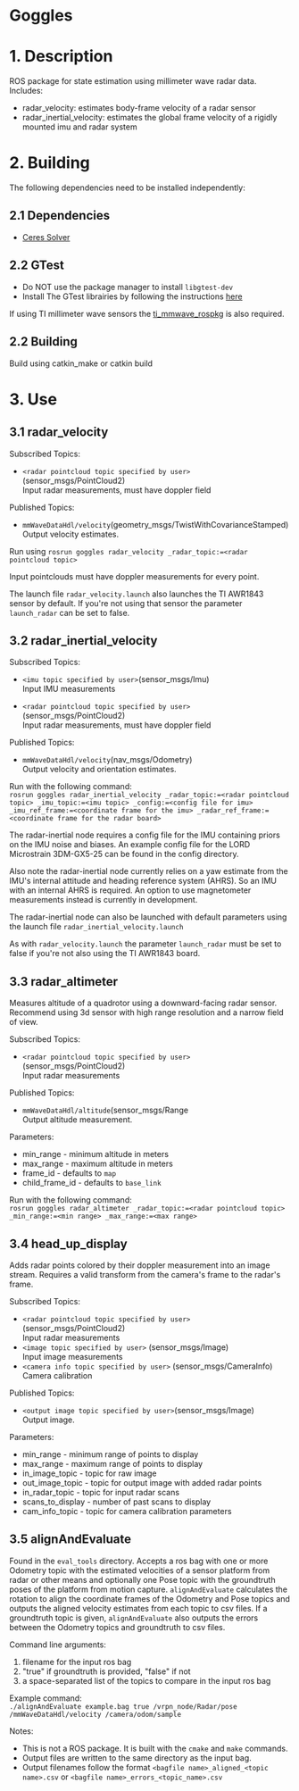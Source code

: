 Goggles
=======

# 1. Description

ROS package for state estimation using millimeter wave radar data. Includes:
 - radar\_velocity: estimates body-frame velocity of a radar sensor
 - radar\_inertial\_velocity: estimates the global frame velocity of a rigidly mounted imu and radar system

# 2. Building
The following dependencies need to be installed independently:

## 2.1 Dependencies
 - [Ceres Solver](http://ceres-solver.org/installation.html)

## 2.2 GTest
 - Do NOT use the package manager to install `libgtest-dev`
 - Install The GTest librairies by following the instructions [here](https://stackoverflow.com/questions/13513905/how-to-set-up-googletest-as-a-shared-library-on-linux)

If using TI millimeter wave sensors the [ti\_mmwave\_rospkg](https://github.com/arpg/ti_mmwave_rospkg) is also required.

## 2.2 Building

Build using catkin\_make or catkin build

# 3. Use

## 3.1 radar\_velocity

Subscribed Topics:<br/>
 - ```<radar pointcloud topic specified by user>```(sensor_msgs/PointCloud2)<br/>
  Input radar measurements, must have doppler field

Published Topics:<br/>
 - ```mmWaveDataHdl/velocity```(geometry_msgs/TwistWithCovarianceStamped)<br/>
Output velocity estimates.

Run using ```rosrun goggles radar_velocity _radar_topic:=<radar pointcloud topic>```

Input pointclouds must have doppler measurements for every point.

The launch file ```radar_velocity.launch``` also launches the TI AWR1843 sensor by default. If you're not using that sensor the parameter ```launch_radar``` can be set to false.

## 3.2 radar\_inertial\_velocity

Subscribed Topics:<br/>
 - ```<imu topic specified by user>```(sensor_msgs/Imu)<br/>
  Input IMU measurements
  
 - ```<radar pointcloud topic specified by user>```(sensor_msgs/PointCloud2)<br/>
  Input radar measurements, must have doppler field

Published Topics:<br/>
 - ```mmWaveDataHdl/velocity```(nav_msgs/Odometry)<br/>
Output velocity and orientation estimates.

Run with the following command:<br/>
```rosrun goggles radar_inertial_velocity _radar_topic:=<radar pointcloud topic> _imu_topic:=<imu topic> _config:=<config file for imu> _imu_ref_frame:=<coordinate frame for the imu> _radar_ref_frame:=<coordinate frame for the radar board>```

The radar-inertial node requires a config file for the IMU containing priors on the IMU noise and biases. An example config file for the LORD Microstrain 3DM-GX5-25 can be found in the config directory.

Also note the radar-inertial node currently relies on a yaw estimate from the IMU's internal attitude and heading reference system (AHRS). So an IMU with an internal AHRS is required. An option to use magnetometer measurements instead is currently in development.

The radar-inertial node can also be launched with default parameters using the launch file ```radar_inertial_velocity.launch```

As with ```radar_velocity.launch``` the parameter ```launch_radar``` must be set to false if you're not also using the TI AWR1843 board.

## 3.3 radar_altimeter

Measures altitude of a quadrotor using a downward-facing radar sensor. Recommend using 3d sensor with high range resolution and a narrow field of view.

Subscribed Topics:<br/>
 - ```<radar pointcloud topic specified by user>```(sensor_msgs/PointCloud2)<br/>
  Input radar measurements

Published Topics:<br/>
 - ```mmWaveDataHdl/altitude```(sensor_msgs/Range<br/>
Output altitude measurement.

Parameters:<br/>
 - min_range - minimum altitude in meters
 - max_range - maximum altitude in meters
 - frame_id - defaults to ```map```
 - child_frame_id - defaults to ```base_link```

Run with the following command:<br/>
```rosrun goggles radar_altimeter _radar_topic:=<radar pointcloud topic> _min_range:=<min range> _max_range:=<max range>```

## 3.4 head_up_display

Adds radar points colored by their doppler measurement into an image stream. Requires a valid transform from the camera's frame to the radar's frame.

Subscribed Topics:<br/>
 - ```<radar pointcloud topic specified by user>```(sensor_msgs/PointCloud2)<br/>
  Input radar measurements
 - ```<image topic specified by user>``` (sensor_msgs/Image)<br/>
  Input image measurements
 - ```<camera info topic specified by user>``` (sensor_msgs/CameraInfo)<br/>
  Camera calibration

Published Topics:<br/>
 - ```<output image topic specified by user>```(sensor_msgs/Image)<br/>
  Output image.

Parameters:<br/>
 - min_range - minimum range of points to display
 - max_range - maximum range of points to display
 - in_image_topic - topic for raw image
 - out_image_topic - topic for output image with added radar points
 - in_radar_topic - topic for input radar scans
 - scans_to_display - number of past scans to display
 - cam_info_topic - topic for camera calibration parameters

## 3.5 alignAndEvaluate

Found in the ```eval_tools``` directory. Accepts a ros bag with one or more Odometry topic with the estimated velocities of a sensor platform from radar or other means and optionally one Pose topic with the groundtruth poses of the platform from motion capture. ```alignAndEvaluate``` calculates the rotation to align the coordinate frames of the Odometry and Pose topics and outputs the aligned velocity estimates from each topic to csv files. If a groundtruth topic is given, ```alignAndEvaluate``` also outputs the errors between the Odometry topics and groundtruth to csv files.

Command line arguments:
 1) filename for the input ros bag
 2) "true" if groundtruth is provided, "false" if not
 3) a space-separated list of the topics to compare in the input ros bag

 Example command:<br/>
 ```./alignAndEvaluate example.bag true /vrpn_node/Radar/pose /mmWaveDataHdl/velocity /camera/odom/sample```

 Notes:
  - This is not a ROS package. It is built with the ```cmake``` and ```make``` commands.
  - Output files are written to the same directory as the input bag.
  - Output filenames follow the format ```<bagfile name>_aligned_<topic name>.csv``` or ```<bagfile name>_errors_<topic_name>.csv```
